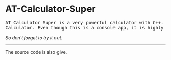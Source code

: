 AT-Calculator-Super
==
<pre>AT Calculator Super is a very powerful calculator with C++. This is just another powerful version of AT
Calculator. Even though this is a console app, it is highly accurate.</pre>
*So don't forget to try it out.*
<hr>
The source code is also give.
